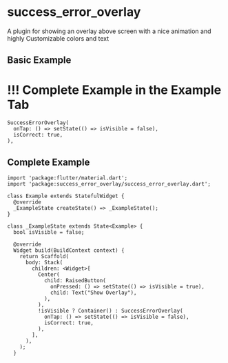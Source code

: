 # success_error_overlay

A plugin for showing an overlay above screen with a nice animation and highly Customizable colors and text

## Basic Example

# !!! Complete Example in the Example Tab
~~~~
SuccessErrorOverlay(
  onTap: () => setState(() => isVisible = false),
  isCorrect: true,
),
~~~~


## Complete Example

~~~~
import 'package:flutter/material.dart';
import 'package:success_error_overlay/success_error_overlay.dart';

class Example extends StatefulWidget {
  @override
  _ExampleState createState() => _ExampleState();
}

class _ExampleState extends State<Example> {
  bool isVisible = false;

  @override
  Widget build(BuildContext context) {
    return Scaffold(
      body: Stack(
        children: <Widget>[
          Center(
            child: RaisedButton(
              onPressed: () => setState(() => isVisible = true),
              child: Text("Show Overlay"),
            ),
          ),
          !isVisible ? Container() : SuccessErrorOverlay(
            onTap: () => setState(() => isVisible = false),
            isCorrect: true,
          ),
        ],
      ),
    );
  }
~~~~